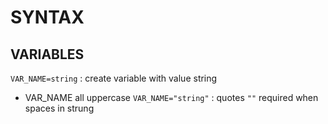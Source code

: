 # SYNTAX

## VARIABLES
`VAR_NAME=string` : create variable with value string  
*	VAR_NAME all uppercase
`VAR_NAME="string"` : quotes `""` required when spaces in strung  